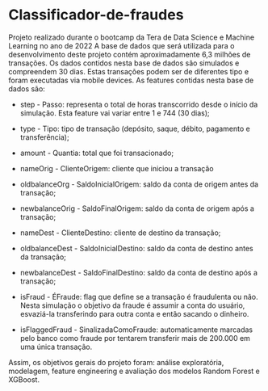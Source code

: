 # Classificador-de-fraudes
Projeto realizado durante o bootcamp da Tera de Data Science e Machine Learning no ano de 2022
A base de dados que será utilizada para o desenvolvimento deste projeto contém aproximadamente 6,3 milhões de transações. Os dados contidos nesta base de dados são simulados e compreendem 30 dias. Estas transações podem ser de diferentes tipo e foram executadas via mobile devices. As features contidas nesta base de dados são:

- step - Passo: representa o total de horas transcorrido desde o início da simulação. Esta feature vai variar entre 1 e 744 (30 dias);

- type - Tipo: tipo de transação (depósito, saque, débito, pagamento e transferência);

- amount - Quantia: total que foi transacionado;

- nameOrig - ClienteOrigem: cliente que iniciou a transação

- oldbalanceOrg - SaldoInicialOrigem: saldo da conta de origem antes da transação;

- newbalanceOrig - SaldoFinalOrigem: saldo da conta de origem após a transação;

- nameDest - ClienteDestino: cliente de destino da transação;

- oldbalanceDest - SaldoInicialDestino: saldo da conta de destino antes da transação;

- newbalanceDest - SaldoFinalDestino: saldo da conta de destino após a transação;

- isFraud - ÉFraude: flag que define se a transação é fraudulenta ou não. Nesta simulação o objetivo da fraude é assumir a conta do usuário, esvaziá-la transferindo para outra conta e então sacando o dinheiro.

- isFlaggedFraud - SinalizadaComoFraude: automaticamente marcadas pelo banco como fraude por tentarem transferir mais de 200.000 em uma única transação.

Assim, os objetivos gerais do projeto foram: análise exploratória, modelagem, feature engineering e avaliação dos modelos Random Forest e XGBoost.

